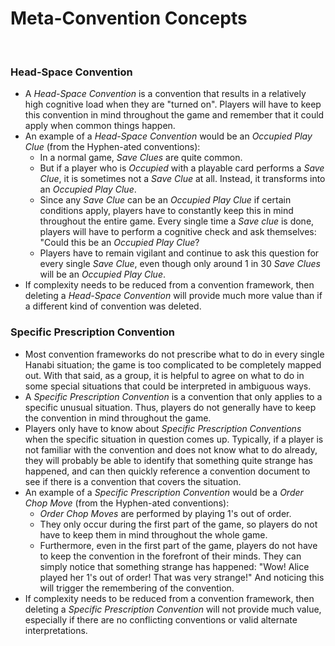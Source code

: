 # Meta-Convention Concepts

<br />

### Head-Space Convention

* A *Head-Space Convention* is a convention that results in a relatively high cognitive load when they are "turned on". Players will have to keep this convention in mind throughout the game and remember that it could apply when common things happen.
* An example of a *Head-Space Convention* would be an *Occupied Play Clue* (from the Hyphen-ated conventions):
  * In a normal game, *Save Clues* are quite common.
  * But if a player who is *Occupied* with a playable card performs a *Save Clue*, it is sometimes not a *Save Clue* at all. Instead, it transforms into an *Occupied Play Clue*.
  * Since any *Save Clue* can be an *Occupied Play Clue* if certain conditions apply, players have to constantly keep this in mind throughout the entire game. Every single time a *Save clue* is done, players will have to perform a cognitive check and ask themselves: "Could this be an *Occupied Play Clue*?
  * Players have to remain vigilant and continue to ask this question for every single *Save Clue*, even though only around 1 in 30 *Save Clues* will be an *Occupied Play Clue*.
* If complexity needs to be reduced from a convention framework, then deleting a *Head-Space Convention* will provide much more value than if a different kind of convention was deleted.

### Specific Prescription Convention

* Most convention frameworks do not prescribe what to do in every single Hanabi situation; the game is too complicated to be completely mapped out. With that said, as a group, it is helpful to agree on what to do in some special situations that could be interpreted in ambiguous ways.
* A *Specific Prescription Convention* is a convention that only applies to a specific unusual situation. Thus, players do not generally have to keep the convention in mind throughout the game.
* Players only have to know about *Specific Prescription Conventions* when the specific situation in question comes up. Typically, if a player is not familiar with the convention and does not know what to do already, they will probably be able to identify that something quite strange has happened, and can then quickly reference a convention document to see if there is a convention that covers the situation.
* An example of a *Specific Prescription Convention* would be a *Order Chop Move* (from the Hyphen-ated conventions):
  * *Order Chop Moves* are performed by playing 1's out of order.
  * They only occur during the first part of the game, so players do not have to keep them in mind throughout the whole game.
  * Furthermore, even in the first part of the game, players do not have to keep the convention in the forefront of their minds. They can simply notice that something strange has happened: "Wow! Alice played her 1's out of order! That was very strange!" And noticing this will trigger the remembering of the convention.
* If complexity needs to be reduced from a convention framework, then deleting a *Specific Prescription Convention* will not provide much value, especially if there are no conflicting conventions or valid alternate interpretations.

